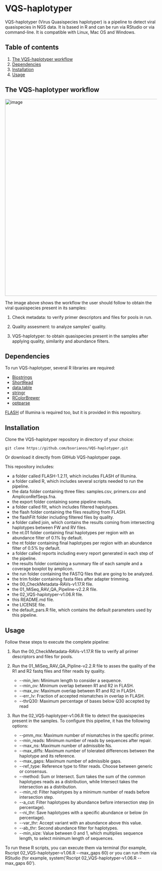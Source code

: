 # VQS-haplotyper

VQS-haplotyper (Virus Quasispecies haplotyper) is a pipeline to detect viral quasispecies in NGS data. It is based in R and can be run via RStudio or via command-line. It is compatible with Linux, Mac OS and Windows.

## Table of contents

1. [The VQS-haplotyper workflow](#workflow)
2. [Dependencies](#dependencies)
3. [Installation](#installation)
4. [Usage](#usage)

## The VQS-haplotyper workflow <a name="workflow"></a>

<img src="https://user-images.githubusercontent.com/93382821/140949770-f4bad113-a259-4f95-ba30-ec21a0d8117f.jpeg?raw=true" alt="image" width="650"/>

The image above shows the workflow the user should follow to obtain the viral quasispecies present in its samples:

  1. Check metadata: to verify primer descriptors and files for pools in run.
<!-- -->
  2. Quality assesment: to analyze samples' quality.
<!-- -->
  3. VQS-haplotyper: to obtain quasispecies present in the samples after applying quality, similarity and abundance filters.

## Dependencies <a name="dependencies"></a>

To run VQS-haplotyper, several R libraries are required:

  * [Biostrings](https://bioconductor.org/packages/release/bioc/html/Biostrings.html)
  * [ShortRead](https://bioconductor.org/packages/release/bioc/html/ShortRead.html)
  * [data.table](https://cran.r-project.org/web/packages/data.table/)
  * [stringr](https://cran.r-project.org/web/packages/stringr/)
  * [RColorBrewer](https://cran.r-project.org/web/packages/RColorBrewer/)
  * [optparse](https://cran.r-project.org/web/packages/optparse/)

[FLASH](https://ccb.jhu.edu/software/FLASH/) of Illumina is required too, but it is provided in this repository.

## Installation <a name="installation"></a>

Clone the VQS-haplotyper repository in directory of your choice:

```
git clone https://github.com/bsorianos/VQS-haplotyper.git
```

Or download it directly from GitHub VQS-haplotyper page.

This repository includes:

  * a folder called FLASH-1.2.11, which includes FLASH of Illumina.<br />
  * a folder called R, which includes several scripts needed to run the pipeline.
  * the data folder containing three files: samples.csv, primers.csv and AmpliconRefSeqs.fna.
  * the export folder containing some pipeline results.
  * a folder called filt, which includes filtered haplotypes.
  * the flash folder containing the files resulting from FLASH.
  * the flashFilt folder including filtered files by quality.
  * a folder called join, which contains the results coming from intersecting haplotypes between FW and RV files.
  * the nt.01 folder containing final haplotypes per region with an abundance filter of 0.1% by default.
  * the nt folder containing final haplotypes per region with an abundance filter of 0.5% by default.
  * a folder called reports including every report generated in each step of the pipeline.
  * the results folder containing a summary file of each sample and a coverage boxplot by amplicon.
  * the run folder containing the FASTQ files that are going to be analyzed.
  * the trim folder containing fasta files after adapter trimming.
  * the 00_CheckMetadata-RAVs-v1.17.R file.
  * the 01_MiSeq_RAV_QA_Pipeline-v2.2.R file.
  * the 02_VQS-haplotyper-v1.06.R file.
  * this README.md file.
  * the LICENSE file.
  * the default_pars.R file, which contains the default parameters used by this pipeline.

## Usage <a name="usage"></a>

Follow these steps to execute the complete pipeline:

1. Run the 00_CheckMetadata-RAVs-v1.17.R file to verify all primer descriptors and files for pools.
<!-- -->
2. Run the 01_MiSeq_RAV_QA_Pipline-v2.2.R file to asses the quality of the R1 and R2 fastq files and filter reads by quality.
    
    * --min_len: Minimum length to consider a sequence.
    * --min_ov: Minimum overlap between R1 and R2 in FLASH.
    * --max_ov: Maximum overlap between R1 and R2 in FLASH.
    * --err_lv: Fraction of accepted mismatches in overlap in FLASH.
    * --thrQ30: Maximum percentage of bases below Q30 accepted by read
<!-- -->
3. Run the 02_VQS-haplotyper-v1.06.R file to detect the quasispecies present in the samples. To configure this pipeline, it has the following options:

    * --pmm_mx: Maximum number of mismatches in the specific primer.
    * --min_reads: Minimum number of reads by sequences after repair.
    * --max_ns: Maximum number of admissible Ns.
    * --max_diffs: Maximum number of tolerated differences between the haplotype and its reference.
    * --max_gaps: Maximum number of admissible gaps.
    * --ref_type: Reference type to filter reads. Choose between generic or consensus.
    * --method: Sum or Intersect. Sum takes the sum of the common haplotypes reads as a distribution, while Intersect takes the intersection as a distribution.
    * --min_rd: Filter haplotypes by a minimum number of reads before intersection step.
    * --a_cut: Filter haplotypes by abundance before intersection step (in percentage).
    * --ni_thr: Save haplotypes with a specific abundance or below (in percentage).
    * --var_thr: Accept variant with an abundance above this value.
    * --ab_thr: Second abundance filter for haplotypes.
    * --min_size: Value between 0 and 1, which multiplies sequence length, to select minimum length of sequences.

To run these R scripts, you can execute them via terminal (for example, Rscript 02_VQS-haplotyper-v1.06.R --max_gaps 60) or you can run them via RStudio (for example, system('Rscript 02_VQS-haplotyper-v1.06.R --max_gaps 60').
